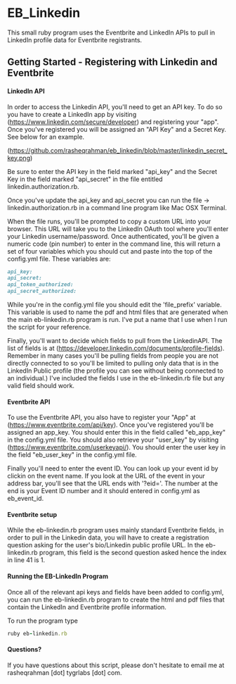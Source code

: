 # EB_Linkedin 

This small ruby program uses the Eventbrite and LinkedIn APIs to pull in LinkedIn profile data for Eventbrite registrants. 

## Getting Started - Registering with Linkedin and Eventbrite


#### LinkedIn API


In order to access the Linkedin API, you'll need to get an API key. To do so you have to create a LinkedIn app by visiting (https://www.linkedin.com/secure/developer) and registering your "app". Once you've registered you will be assigned an "API Key" and a Secret Key. See below for an example.

(https://github.com/rasheqrahman/eb_linkedin/blob/master/linkedin_secret_key.png)

Be sure to enter the API key in the field marked "api_key" and the Secret Key in the field marked "api_secret" in the file entitled linkedin.authorization.rb.

Once you've update the api_key and api_secret you can run the file -> linkedin.authorization.rb in a command line program like Mac OSX Terminal.

When the file runs, you'll be prompted to copy a custom URL into your browser. This URL will take you to the LinkedIn OAuth tool where you'll enter your Linkedin username/password. Once authenticated, you'll be given a numeric code (pin number) to enter in the command line, this will return a set of four variables which you should cut and paste into the top of the config.yml file. These variables are:

``` ruby
api_key: 
api_secret: 
api_token_authorized: 
api_secret_authorized: 
```

While you're in the config.yml file you should edit the 'file_prefix' variable. This variable is used to name the pdf and html files that are generated when the main eb-linkedin.rb program is run. I've put a name that I use when I run the script for your reference.

Finally, you'll want to decide which fields to pull from the LinkedinAPI. The list of fields is at (https://developer.linkedin.com/documents/profile-fields). Remember in many cases you'll be pulling fields from people you are not directly connected to so you'll be limited to pulling only data that is in the LinkedIn Public profile (the profile you can see without being connected to an individual.) I've included the fields I use in the eb-linkedin.rb file but any valid field should work.

#### Eventbrite API


To use the Eventbrite API, you also have to register your "App" at (https://www.eventbrite.com/api/key). Once you've registered you'll be assigned an app_key. You should enter this in the field called "eb_app_key" in the config.yml file. You should also retrieve your "user_key" by visiting (https://www.eventbrite.com/userkeyapi/). You should enter the user key in the field "eb_user_key" in the config.yml file. 

Finally you'll need to enter the event ID. You can look up your event id by clickin on the event name. If you look at the URL of the event in your address bar, you'll see that the URL ends with '?eid=<number>'. The number at the end is your Event ID number and it should entered in config.yml as eb_event_id.
	
#### Eventbrite setup


While the eb-linkedin.rb program uses mainly standard Eventbrite fields, in order to pull in the Linkedin data, you will have to create a registration question asking for the user's bio/Linkedin public profile URL. In the eb-linkedin.rb program, this field is the second question asked hence the index in line 41 is 1.
	
#### Running the EB-LinkedIn Program


Once all of the relevant api keys and fields have been added to config.yml, you can run the eb-linkedin.rb program to create the html and pdf files that contain the LinkedIn and Eventbrite profile information.	

To run the program type 

``` ruby
ruby eb-linkedin.rb
```

#### Questions?

If you have questions about this script, please don't hesitate to email me at rasheqrahman [dot] tygrlabs [dot] com.

